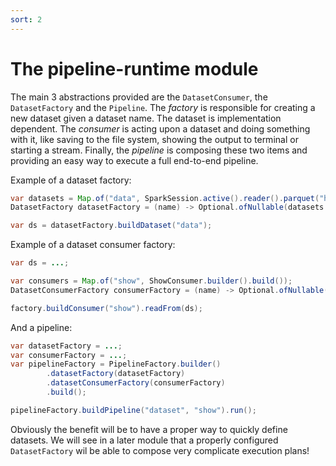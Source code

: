```yaml
---
sort: 2
---
```


# The pipeline-runtime module

The main 3 abstractions provided are the `DatasetConsumer`, the `DatasetFactory` and the `Pipeline`.
The _factory_ is responsible for creating a new dataset given a dataset name. The dataset is implementation dependent.
The _consumer_ is acting upon a dataset and doing something with it, like saving to the file system, showing the output to terminal or starting a stream.
Finally, the _pipeline_ is composing these two items and providing an easy way to execute a full end-to-end pipeline.

Example of a dataset factory:
```java
var datasets = Map.of("data", SparkSession.active().reader().parquet("hdfs://parquet/file/to/read"));
DatasetFactory datasetFactory = (name) -> Optional.ofNullable(datasets.get(name)).orElseThrow(...);

var ds = datasetFactory.buildDataset("data");
```

Example of a dataset consumer factory:
```java
var ds = ...;

var consumers = Map.of("show", ShowConsumer.builder().build());
DatasetConsumerFactory consumerFactory = (name) -> Optional.ofNullable(consumers.get(name)).orElseThrow(...);

factory.buildConsumer("show").readFrom(ds);
```

And a pipeline:
```java
var datasetFactory = ...;
var consumerFactory = ...;
var pipelineFactory = PipelineFactory.builder()
        .datasetFactory(datasetFactory)
        .datasetConsumerFactory(consumerFactory)
        .build();

pipelineFactory.buildPipeline("dataset", "show").run();
```

Obviously the benefit will be to have a proper way to quickly define datasets. 
We will see in a later module that a properly configured `DatasetFactory` wil be able to compose very complicate execution plans!